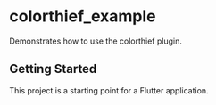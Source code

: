 # colorthief_example

Demonstrates how to use the colorthief plugin.

## Getting Started

This project is a starting point for a Flutter application.